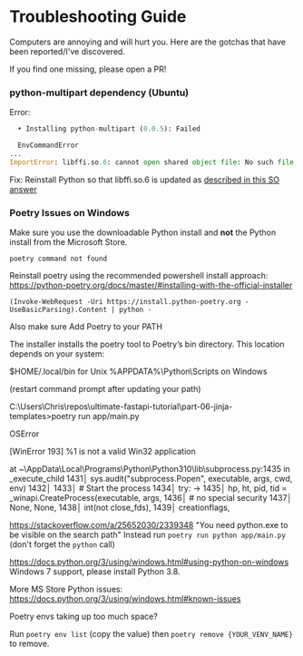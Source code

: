 # Troubleshooting Guide

Computers are annoying and will hurt you. Here are the gotchas that have been reported/I've discovered.

If you find one missing, please open a PR!

### python-multipart dependency (Ubuntu)

Error:
```python
  • Installing python-multipart (0.0.5): Failed

  EnvCommandError
...
ImportError: libffi.so.6: cannot open shared object file: No such file or directory
```

Fix:
Reinstall Python so that libffi.so.6 is updated as [described in this SO answer](https://stackoverflow.com/questions/61875869/ubuntu-20-04-upgrade-python-missing-libffi-so-6)


### Poetry Issues on Windows

Make sure you use the downloadable Python install and **not** the Python install from the Microsoft Store.

`poetry command not found`

Reinstall poetry using the recommended powershell install approach: 
https://python-poetry.org/docs/master/#installing-with-the-official-installer

`(Invoke-WebRequest -Uri https://install.python-poetry.org -UseBasicParsing).Content | python -`

Also make sure Add Poetry to your PATH

The installer installs the poetry tool to Poetry’s bin directory. This location depends on your system:

$HOME/.local/bin for Unix
%APPDATA%\Python\Scripts on Windows

(restart command prompt after updating your path)


C:\Users\Chris\repos\ultimate-fastapi-tutorial\part-06-jinja-templates>poetry run app/main.py

  OSError

  [WinError 193] %1 is not a valid Win32 application

  at ~\AppData\Local\Programs\Python\Python310\lib\subprocess.py:1435 in _execute_child
      1431│             sys.audit("subprocess.Popen", executable, args, cwd, env)
      1432│
      1433│             # Start the process
      1434│             try:
    → 1435│                 hp, ht, pid, tid = _winapi.CreateProcess(executable, args,
      1436│                                          # no special security
      1437│                                          None, None,
      1438│                                          int(not close_fds),
      1439│                                          creationflags,




https://stackoverflow.com/a/25652030/2339348
"You need python.exe to be visible on the search path"
Instead run `poetry run python app/main.py` (don't forget the `python` call)


https://docs.python.org/3/using/windows.html#using-python-on-windows
Windows 7 support, please install Python 3.8.


More MS Store Python issues: https://docs.python.org/3/using/windows.html#known-issues


Poetry envs taking up too much space?

Run `poetry env list` (copy the value)
then `poetry remove {YOUR_VENV_NAME}` to remove.